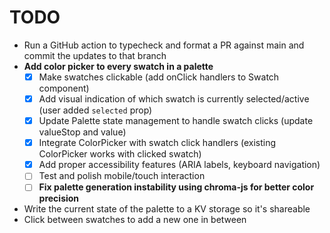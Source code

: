 # TODO

- Run a GitHub action to typecheck and format a PR against main and commit the updates to that branch
- **Add color picker to every swatch in a palette**
  - [x] Make swatches clickable (add onClick handlers to Swatch component)
  - [x] Add visual indication of which swatch is currently selected/active (user added `selected` prop)
  - [x] Update Palette state management to handle swatch clicks (update valueStop and value)
  - [x] Integrate ColorPicker with swatch click handlers (existing ColorPicker works with clicked swatch)
  - [x] Add proper accessibility features (ARIA labels, keyboard navigation)
  - [ ] Test and polish mobile/touch interaction
  - [ ] **Fix palette generation instability using chroma-js for better color precision**
- Write the current state of the palette to a KV storage so it's shareable
- Click between swatches to add a new one in between
